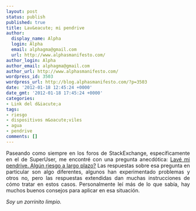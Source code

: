 ```yaml
---
layout: post
status: publish
published: true
title: Lav&eacute; mi pendrive
author:
  display_name: Alpha
  login: Alpha
  email: alphagma@gmail.com
  url: http://www.alphasmanifesto.com/
author_login: Alpha
author_email: alphagma@gmail.com
author_url: http://www.alphasmanifesto.com/
wordpress_id: 3503
wordpress_url: http://blog.alphasmanifesto.com/?p=3503
date: '2012-01-18 12:45:24 +0000'
date_gmt: '2012-01-18 17:45:24 +0000'
categories:
- Link del d&iacute;a
tags:
- riesgo
- dispositivos m&oacute;viles
- agua
- pendrive
comments: []
---
```

<p style="text-align: justify;">Paseando como siempre en los foros de StackExchange, espec&iacute;ficamente en el de SuperUser, me encontr&eacute; con una pregunta anecd&oacute;tica: <a href="http://superuser.com/questions/372446/i-washed-my-usb-drive-any-long-term-risks">Lav&eacute; mi pendrive. Alg&uacute;n riesgo a largo plazo?</a>&nbsp;Las respuestas sobre esa pregunta en particular son algo diferentes, algunos han experimentado problemas y otros no, pero las respuestas extendidas dan muchas instrucciones de c&oacute;mo tratar en estos casos. Personalmente le&iacute; m&aacute;s de lo que sab&iacute;a, hay muchos buenos consejos para aplicar en esa situaci&oacute;n.</p>
<p style="text-align: justify;"><em>Soy un zorrinito limpio.</em></p>
